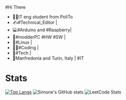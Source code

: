 #Hi There

* 👨‍🎓IT eng student from PoliTo
* ✍#Technical_Editor |
* 💻#Arduino and #Raspberry|
* 📀#modderPC #HW #SW |
* 🐧#Linux |
* 👨‍💻#Coding |
* 🚦#Tech | 
* 🍕Manfredonia and Turin, Italy | #IT

# Stats
[![Top Langs](https://github-readme-stats.vercel.app/api/top-langs/?username=simoneMoreWare&layout=compact)](https://github.com/anuraghazra/github-readme-stats)
![Simone's GitHub stats](https://github-readme-stats.vercel.app/api?username=simoneMoreWare&show_icons=true&theme=radical)
![LeetCode Stats](https://leetcard.jacoblin.cool/candidosimone598?theme=dark&font=El%20Messiri)
